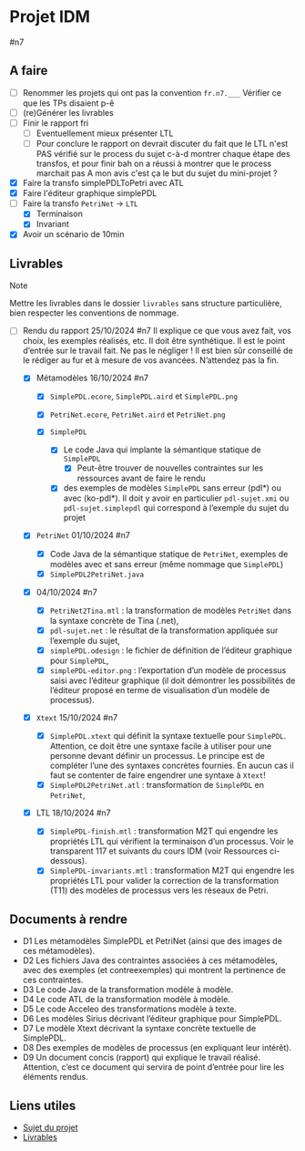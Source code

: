 # Projet IDM

#n7

## A faire

- [ ] Renommer les projets qui ont pas la convention `fr.n7.___`
      Vérifier ce que les TPs disaient p-ê
- [ ] (re)Générer les livrables
- [ ] Finir le rapport fri
  - [ ] Eventuellement mieux présenter LTL
  - [ ] Pour conclure le rapport on devrait discuter du fait que le LTL n'est PAS vérifié sur le process du sujet
        c-à-d montrer chaque étape des transfos, et pour finir bah on a réussi à montrer que le process marchait pas
        A mon avis c'est ça le but du sujet du mini-projet ?
- [x] Faire la transfo simplePDLToPetri avec ATL
- [x] Faire l'éditeur graphique simplePDL
- [ ] Faire la transfo `PetriNet` -> `LTL`
  - [x] Terminaison
  - [x] Invariant
- [x] Avoir un scénario de 10min

## Livrables

> [!note]
> Mettre les livrables dans le dossier `livrables` sans structure particulière, bien respecter les conventions de nommage.

- [ ] Rendu du rapport 25/10/2024 #n7
      Il explique ce que vous avez fait, vos choix, les exemples réalisés, etc. Il doit être synthétique.
      Il est le point d’entrée sur le travail fait. Ne pas le négliger !
      Il est bien sûr conseillé de le rédiger au fur et à mesure de vos avancées. N’attendez pas la fin.

  - [x] Métamodèles 16/10/2024 #n7

    - [x] `SimplePDL.ecore`, `SimplePDL.aird` et `SimplePDL.png`
    - [x] `PetriNet.ecore`, `PetriNet.aird` et `PetriNet.png`

    - [x] `SimplePDL`
      - [x] Le code Java qui implante la sémantique statique de `SimplePDL`
        - [x] Peut-être trouver de nouvelles contraintes sur les ressources avant de faire le rendu
      - [x] des exemples de modèles `SimplePDL` sans erreur (pdl*) ou avec (ko-pdl*).
            Il doit y avoir en particulier `pdl-sujet.xmi` ou `pdl-sujet.simplepdl` qui correspond à l’exemple du sujet du projet

  - [x] `PetriNet` 01/10/2024 #n7

    - [x] Code Java de la sémantique statique de `PetriNet`, exemples de modèles avec et sans erreur (même nommage que `SimplePDL`)
    - [x] `SimplePDL2PetriNet.java`

  - [x] 04/10/2024 #n7
    - [x] `PetriNet2Tina.mtl` : la transformation de modèles `PetriNet` dans la syntaxe concrète de Tina (.net),
    - [x] `pdl-sujet.net` : le résultat de la transformation appliquée sur l’exemple du sujet,
    - [x] `simplePDL.odesign` : le fichier de définition de l’éditeur graphique pour `SimplePDL`,
    - [x] `simplePDL-editor.png` : l’exportation d’un modèle de processus saisi avec l’éditeur graphique (il doit démontrer les possibilités de l’éditeur proposé en terme de visualisation d’un modèle de processus).
  - [x] `Xtext` 15/10/2024 #n7
    - [x] `SimplePDL.xtext` qui définit la syntaxe textuelle pour `SimplePDL`. Attention, ce doit être une syntaxe facile à utiliser pour une personne devant définir un processus. Le principe est de compléter l’une des syntaxes concrètes fournies. En aucun cas il faut se contenter de faire engendrer une syntaxe à `Xtext`!
    - [x] `SimplePDL2PetriNet.atl` : transformation de `SimplePDL` en `PetriNet`,
  - [x] LTL 18/10/2024 #n7
    - [x] `SimplePDL-finish.mtl` : transformation M2T qui engendre les propriétés LTL qui vérifient la terminaison d’un processus. Voir le transparent 117 et suivants du cours IDM (voir Ressources ci-dessous).
    - [x] `SimplePDL-invariants.mtl` : transformation M2T qui engendre les propriétés LTL pour valider la correction de la transformation (T11) des modèles de processus vers les réseaux de Petri.

## Documents à rendre

- D1 Les métamodèles SimplePDL et PetriNet (ainsi que des images de ces métamodèles).
- D2 Les fichiers Java des contraintes associées à ces métamodèles, avec des exemples (et contreexemples) qui montrent la pertinence de ces contraintes.
- D3 Le code Java de la transformation modèle à modèle.
- D4 Le code ATL de la transformation modèle à modèle.
- D5 Le code Acceleo des transformations modèle à texte.
- D6 Les modèles Sirius décrivant l’éditeur graphique pour SimplePDL.
- D7 Le modèle Xtext décrivant la syntaxe concrète textuelle de SimplePDL.
- D8 Des exemples de modèles de processus (en expliquant leur intérêt).
- D9 Un document concis (rapport) qui explique le travail réalisé. Attention, c’est ce document
  qui servira de point d’entrée pour lire les éléments rendus.

## Liens utiles

- [Sujet du projet](http://xc4ens.free.fr/ens/2024-2sn-gls/CONTENU/IDM/gls-idm-2sn-2024-mp-01-sujet.pdf)
- [Livrables]([http://xc4ens.free.fr/ens/2024-2sn-gls/gls-2sn-2024-deroulement-corrige017.html)

